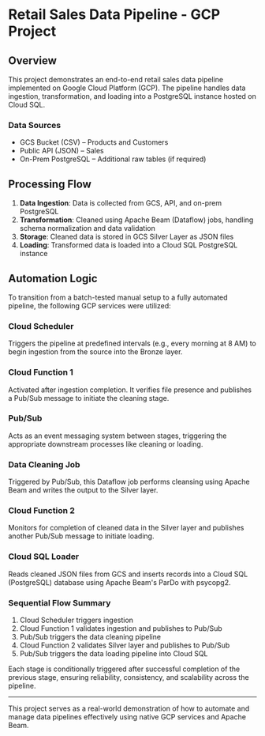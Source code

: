 # Retail Sales Data Pipeline - GCP Project

## Overview

This project demonstrates an end-to-end retail sales data pipeline implemented on Google Cloud Platform (GCP). The pipeline handles data ingestion, transformation, and loading into a PostgreSQL instance hosted on Cloud SQL.

### Data Sources
- GCS Bucket (CSV) – Products and Customers
- Public API (JSON) – Sales
- On-Prem PostgreSQL – Additional raw tables (if required)

## Processing Flow

1. **Data Ingestion**: Data is collected from GCS, API, and on-prem PostgreSQL
2. **Transformation**: Cleaned using Apache Beam (Dataflow) jobs, handling schema normalization and data validation
3. **Storage**: Cleaned data is stored in GCS Silver Layer as JSON files
4. **Loading**: Transformed data is loaded into a Cloud SQL PostgreSQL instance

## Automation Logic

To transition from a batch-tested manual setup to a fully automated pipeline, the following GCP services were utilized:

### Cloud Scheduler
Triggers the pipeline at predefined intervals (e.g., every morning at 8 AM) to begin ingestion from the source into the Bronze layer.

### Cloud Function 1
Activated after ingestion completion. It verifies file presence and publishes a Pub/Sub message to initiate the cleaning stage.

### Pub/Sub
Acts as an event messaging system between stages, triggering the appropriate downstream processes like cleaning or loading.

### Data Cleaning Job
Triggered by Pub/Sub, this Dataflow job performs cleansing using Apache Beam and writes the output to the Silver layer.

### Cloud Function 2
Monitors for completion of cleaned data in the Silver layer and publishes another Pub/Sub message to initiate loading.

### Cloud SQL Loader
Reads cleaned JSON files from GCS and inserts records into a Cloud SQL (PostgreSQL) database using Apache Beam's ParDo with psycopg2.

### Sequential Flow Summary

1. Cloud Scheduler triggers ingestion
2. Cloud Function 1 validates ingestion and publishes to Pub/Sub
3. Pub/Sub triggers the data cleaning pipeline
4. Cloud Function 2 validates Silver layer and publishes to Pub/Sub
5. Pub/Sub triggers the data loading pipeline into Cloud SQL

Each stage is conditionally triggered after successful completion of the previous stage, ensuring reliability, consistency, and scalability across the pipeline.

---

This project serves as a real-world demonstration of how to automate and manage data pipelines effectively using native GCP services and Apache Beam.
